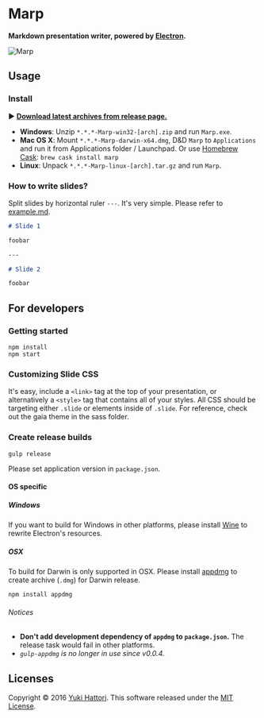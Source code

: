 Marp
===

**Markdown presentation writer, powered by [Electron](http://electron.atom.io/).**

![Marp](screenshot.png)

## Usage

### Install

:arrow_forward: **[Download latest archives from release page.](https://github.com/yhatt/marp/releases)**

- **Windows**: Unzip `*.*.*-Marp-win32-[arch].zip` and run `Marp.exe`.
- **Mac OS X**: Mount `*.*.*-Marp-darwin-x64.dmg`, D&D `Marp` to `Applications` and run it from Applications folder / Launchpad. Or use [Homebrew](http://brew.sh) [Cask](https://caskroom.github.io): `brew cask install marp`
- **Linux**: Unpack `*.*.*-Marp-linux-[arch].tar.gz` and run `Marp`.

### How to write slides?

Split slides by horizontal ruler `---`. It's very simple. Please refer to [example.md](https://raw.githubusercontent.com/yhatt/marp/master/example.md).

```md
# Slide 1

foobar

---

# Slide 2

foobar
```

## For developers

### Getting started

```
npm install
npm start
```

### Customizing Slide CSS

It's easy, include a `<link>` tag at the top of your presentation, or alternatively a `<style>` tag that contains all of your styles. All CSS should be targeting either `.slide` or elements inside of `.slide`. For reference, check out the gaia theme in the sass folder.

### Create release builds

```
gulp release
```

Please set application version in `package.json`.

#### OS specific

##### Windows

If you want to build for Windows in other platforms, please install [Wine](https://www.winehq.org/) to rewrite Electron's resources.

##### OSX

To build for Darwin is only supported in OSX. Please install [appdmg](https://github.com/LinusU/node-appdmg) to create archive (`.dmg`) for Darwin release.

```
npm install appdmg
```

###### Notices

- **Don't add development dependency of `appdmg` to `package.json`.** The release task would fail in other platforms.
- *`gulp-appdmg` is no longer in use since v0.0.4.*

## Licenses

Copyright &copy; 2016 [Yuki Hattori](https://github.com/yhatt).
This software released under the [MIT License](https://github.com/yhatt/marp/blob/master/LICENSE).
